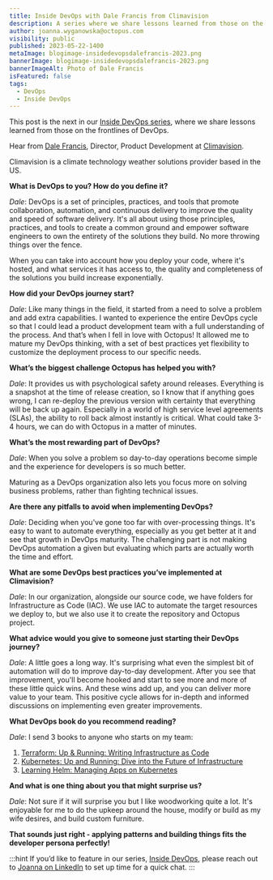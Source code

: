```yaml
---
title: Inside DevOps with Dale Francis from Climavision
description: A series where we share lessons learned from those on the frontlines of DevOps. This post features Dales Francis, Director, Product Development at Climavision.
author: joanna.wyganowska@octopus.com
visibility: public
published: 2023-05-22-1400
metaImage: blogimage-insidedevopsdalefrancis-2023.png
bannerImage: blogimage-insidedevopsdalefrancis-2023.png
bannerImageAlt: Photo of Dale Francis
isFeatured: false
tags: 
  - DevOps
  - Inside DevOps
---
```


This post is the next in our [Inside DevOps series](https://octopus.com/blog/tag/Inside%20DevOps), where we share lessons learned from those on the frontlines of DevOps.
  
Hear from [Dale Francis](https://www.linkedin.com/in/dale-francis-9147b2111/), Director, Product Development at [Climavision](https://climavision.com/).

Climavision is a climate technology weather solutions provider based in the US.

**What is DevOps to you? How do you define it?**

*Dale*: DevOps is a set of principles, practices, and tools that promote collaboration, automation, and continuous delivery to improve the quality and speed of software delivery. It's all about using those principles, practices, and tools to create a common ground and empower software engineers to own the entirety of the solutions they build. No more throwing things over the fence.

When you can take into account how you deploy your code, where it's hosted, and what services it has access to, the quality and completeness of the solutions you build increase exponentially.

**How did your DevOps journey start?**

*Dale*: Like many things in the field, it started from a need to solve a problem and add extra capabilities. I wanted to experience the entire DevOps cycle so that I could lead a product development team with a full understanding of the process. And that’s when I fell in love with Octopus! It allowed me to mature my DevOps thinking, with a set of best practices yet flexibility to customize the deployment process to our specific needs.

**What’s the biggest challenge Octopus has helped you with?**

*Dale*: It provides us with psychological safety around releases. Everything is a snapshot at the time of release creation, so I know that if anything goes wrong, I can re-deploy the previous version with certainty that everything will be back up again. Especially in a world of high service level agreements (SLAs), the ability to roll back almost instantly is critical. What could take 3-4 hours, we can do with Octopus in a matter of minutes.

**What’s the most rewarding part of DevOps?**

*Dale*: When you solve a problem so day-to-day operations become simple and the experience for developers is so much better. 

Maturing as a DevOps organization also lets you focus more on solving business problems, rather than fighting technical issues.

**Are there any pitfalls to avoid when implementing DevOps?**

*Dale*: Deciding when you've gone too far with over-processing things. It's easy to want to automate everything, especially as you get better at it and see that growth in DevOps maturity. The challenging part is not making DevOps automation a given but evaluating which parts are actually worth the time and effort.

**What are some DevOps best practices you’ve implemented at Climavision?**

*Dale*: In our organization, alongside our source code, we have folders for Infrastructure as Code (IAC). We use IAC to automate the target resources we deploy to, but we also use it to create the repository and Octopus project.

**What advice would you give to someone just starting their DevOps journey?**

*Dale*: A little goes a long way. It's surprising what even the simplest bit of automation will do to improve day-to-day development. After you see that improvement, you'll become hooked and start to see more and more of these little quick wins. And these wins add up, and you can deliver more value to your team. This positive cycle allows for in-depth and informed discussions on implementing even greater improvements.

**What DevOps book do you recommend reading?**

*Dale*: I send 3 books to anyone who starts on my team:

1. [Terraform: Up & Running: Writing Infrastructure as Code](https://www.amazon.com/gp/product/1492046906)
1. [Kubernetes: Up and Running: Dive into the Future of Infrastructure](https://www.amazon.com/gp/product/1492046531) 
1. [Learning Helm: Managing Apps on Kubernetes](https://www.amazon.com/gp/product/1492083658)

**And what is one thing about you that might surprise us?**

*Dale*: Not sure if it will surprise you but I like woodworking quite a lot. It's enjoyable for me to do the upkeep around the house, modify or build as my wife desires, and build custom furniture.

**That sounds just right - applying patterns and building things fits the developer persona perfectly!**


:::hint
If you’d like to feature in our series, [Inside DevOps](https://octopus.com/blog/tag/Inside%20DevOps), please reach out to [Joanna on LinkedIn](https://www.linkedin.com/in/joannawyganowska/) to set up time for a quick chat.
:::
